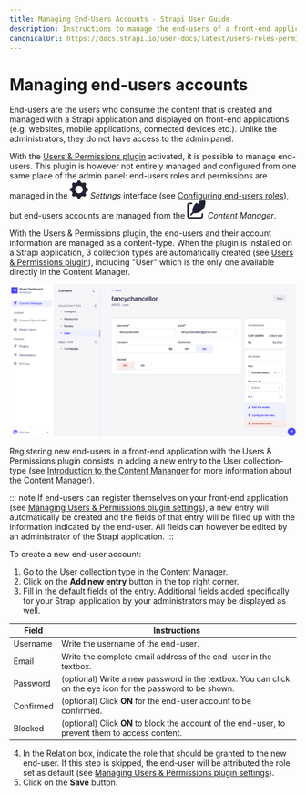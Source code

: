 ```yaml
---
title: Managing End-Users Accounts - Strapi User Guide
description: Instructions to manage the end-users of a front-end application with the Users & Permissions plugin.
canonicalUrl: https://docs.strapi.io/user-docs/latest/users-roles-permissions/managing-end-users.html
---
```


# Managing end-users accounts

End-users are the users who consume the content that is created and managed with a Strapi application and displayed on front-end applications (e.g. websites, mobile applications, connected devices etc.). Unlike the administrators, they do not have access to the admin panel.

With the [Users & Permissions plugin](../plugins/strapi-plugins.md#users-permissions-plugin) activated, it is possible to manage end-users. This plugin is however not entirely managed and configured from one same place of the admin panel: end-users roles and permissions are managed in the ![Settings icon](../assets/icons/settings.svg) _Settings_ interface (see [Configuring end-users roles](../users-roles-permissions/configuring-end-users-roles.md)), but end-users accounts are managed from the ![Content icon](../assets/icons/content.svg) _Content Manager_.

With the Users & Permissions plugin, the end-users and their account information are managed as a content-type. When the plugin is installed on a Strapi application, 3 collection types are automatically created (see [Users & Permissions plugin](../plugins/strapi-plugins.md#users-permissions-plugin)), including "User" which is the only one available directly in the Content Manager.

![Managing end-users via the Content Manager](../assets/users-permissions/end-user_content-manager.png)

Registering new end-users in a front-end application with the Users & Permissions plugin consists in adding a new entry to the User collection-type (see [Introduction to the Content Mananger](../content-manager/introduction-to-content-manager.md) for more information about the Content Manager).

::: note
If end-users can register themselves on your front-end application (see [Managing Users & Permissions plugin settings](../settings/configuring-users-permissions-plugin-settings.md)), a new entry will automatically be created and the fields of that entry will be filled up with the information indicated by the end-user. All fields can however be edited by an administrator of the Strapi application.
:::

To create a new end-user account:

1. Go to the User collection type in the Content Manager.
2. Click on the **Add new entry** button in the top right corner.
3. Fill in the default fields of the entry. Additional fields added specifically for your Strapi application by your administrators may be displayed as well.

| Field     | Instructions                                                                                                |
| --------- | ----------------------------------------------------------------------------------------------------------- |
| Username  | Write the username of the end-user.                                                                         |
| Email     | Write the complete email address of the end-user in the textbox.                                            |
| Password  | (optional) Write a new password in the textbox. You can click on the eye icon for the password to be shown. |
| Confirmed | (optional) Click **ON** for the end-user account to be confirmed.                                           |
| Blocked   | (optional) Click **ON** to block the account of the end-user, to prevent them to access content.            |

4. In the Relation box, indicate the role that should be granted to the new end-user. If this step is skipped, the end-user will be attributed the role set as default (see [Managing Users & Permissions plugin settings](../settings/configuring-users-permissions-plugin-settings.md)).
5. Click on the **Save** button.
